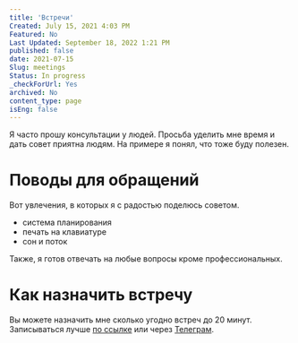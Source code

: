 ```yaml
---
title: 'Встречи'
Created: July 15, 2021 4:03 PM
Featured: No
Last Updated: September 18, 2022 1:21 PM
published: false
date: 2021-07-15
Slug: meetings
Status: In progress
_checkForUrl: Yes
archived: No
content_type: page
isEng: false
---
```


Я часто прошу консультации у людей. Просьба уделить мне время и дать 
совет приятна людям. На примере я понял, что тоже буду полезен.

# Поводы для обращений

Вот увлечения, в которых я с радостью поделюсь советом.

- система планирования
- печать на клавиатуре
- сон и поток

Также, я готов отвечать на любые вопросы кроме профессиональных.

# Как назначить встречу

Вы можете назначить мне сколько угодно встреч до 20 минут.
Записываться лучше [по ссылке](https://calendly.com/m0rtyn/meeting) или через [Телеграм](https://t.me/m0rtyn).